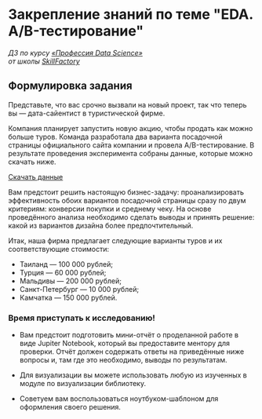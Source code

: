 # Закрепление знаний по теме "EDA. A/B-тестирование"

*ДЗ по курсу [«Профессия Data Science»](https://lms.skillfactory.ru/courses/course-v1:Skillfactory+DST-PRO+15APR2020/about)\
от школы [SkillFactory](https://skillfactory.ru)*

## Формулировка задания

Представьте, что вас срочно вызвали на новый проект, так что теперь вы — дата-сайентист в туристической фирме.

Компания планирует запустить новую акцию, чтобы продать как можно больше туров. Команда разработала два варианта посадочной страницы официального сайта компании и провела A/B-тестирование. В результате проведения эксперимента собраны данные, которые можно скачать ниже.

[Скачать данные](https://github.com/evpozdniakov/ds_projects/blob/master/hw3/ab_data_tourist.zip)

Вам предстоит решить настоящую бизнес-задачу: проанализировать эффективность обоих вариантов посадочной страницы сразу по двум критериям: конверсии покупки и среднему чеку. На основе проведённого анализа необходимо сделать выводы и принять решение: какой из вариантов дизайна более предпочтительный.

Итак, наша фирма предлагает следующие варианты туров и их соответствующие стоимости:

- Таиланд — 100 000 рублей;
- Турция — 60 000 рублей;
- Мальдивы — 200 000 рублей;
- Санкт-Петербург — 10 000 рублей;
- Камчатка — 150 000 рублей.

### Время приступать к исследованию!

- Вам предстоит подготовить мини-отчёт о проделанной работе в виде Jupiter Notebook, который вы предоставите ментору для проверки. Отчёт должен содержать ответы на приведённые ниже вопросы и, там где это необходимо, выводы по результатам.

- Для визуализации вы можете использовать любую из изученных в модуле по визуализации библиотеку.

- Советуем вам воспользоваться ноутбуком-шаблоном для оформления своего решения.